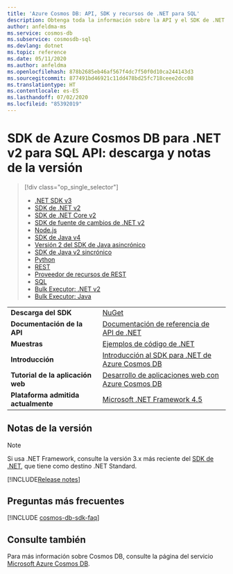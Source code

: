 ```yaml
---
title: 'Azure Cosmos DB: API, SDK y recursos de .NET para SQL'
description: Obtenga toda la información sobre la API y el SDK de .NET para SQL, incluidas la fechas de lanzamiento, fechas de retirada y cambios realizados entre las versiones del SDK para .NET de Azure Cosmos DB.
author: anfeldma-ms
ms.service: cosmos-db
ms.subservice: cosmosdb-sql
ms.devlang: dotnet
ms.topic: reference
ms.date: 05/11/2020
ms.author: anfeldma
ms.openlocfilehash: 878b2685eb46af567f4dc7f50f0d10ca244143d3
ms.sourcegitcommit: 877491bd46921c11dd478bd25fc718ceee2dcc08
ms.translationtype: HT
ms.contentlocale: es-ES
ms.lasthandoff: 07/02/2020
ms.locfileid: "85392019"
---
```

# <a name="azure-cosmos-db-net-sdk-v2-for-sql-api-download-and-release-notes"></a>SDK de Azure Cosmos DB para .NET v2 para SQL API: descarga y notas de la versión
> [!div class="op_single_selector"]
> * [.NET SDK v3](sql-api-sdk-dotnet-standard.md)
> * [SDK de .NET v2](sql-api-sdk-dotnet.md)
> * [SDK de .NET Core v2](sql-api-sdk-dotnet-core.md)
> * [SDK de fuente de cambios de .NET v2](sql-api-sdk-dotnet-changefeed.md)
> * [Node.js](sql-api-sdk-node.md)
> * [SDK de Java v4](sql-api-sdk-java-v4.md)
> * [Versión 2 del SDK de Java asincrónico](sql-api-sdk-async-java.md)
> * [SDK de Java v2 sincrónico](sql-api-sdk-java.md)
> * [Python](sql-api-sdk-python.md)
> * [REST](/rest/api/cosmos-db/)
> * [Proveedor de recursos de REST](/rest/api/cosmos-db-resource-provider/)
> * [SQL](sql-api-query-reference.md)
> * [Bulk Executor: .NET v2](sql-api-sdk-bulk-executor-dot-net.md)
> * [Bulk Executor: Java](sql-api-sdk-bulk-executor-java.md)

| |  |
|---|---|
|**Descarga del SDK**|[NuGet](https://www.nuget.org/packages/Microsoft.Azure.DocumentDB/)|
|**Documentación de la API**|[Documentación de referencia de API de .NET](/dotnet/api/overview/azure/cosmosdb?view=azure-dotnet)|
|**Muestras**|[Ejemplos de código de .NET](https://github.com/Azure/azure-cosmos-dotnet-v2/tree/master/samples)|
|**Introducción**|[Introducción al SDK para .NET de Azure Cosmos DB](sql-api-get-started.md)|
|**Tutorial de la aplicación web**|[Desarrollo de aplicaciones web con Azure Cosmos DB](sql-api-dotnet-application.md)|
|**Plataforma admitida actualmente**|[Microsoft .NET Framework 4.5](https://www.microsoft.com/download/details.aspx?id=30653)|

## <a name="release-notes"></a>Notas de la versión

> [!NOTE]
> Si usa .NET Framework, consulte la versión 3.x más reciente del [SDK de .NET](sql-api-sdk-dotnet-standard.md), que tiene como destino .NET Standard. 

[!INCLUDE[Release notes](~/samples-cosmosdb-dotnet-v2/changelog.md)]


## <a name="faq"></a>Preguntas más frecuentes
[!INCLUDE [cosmos-db-sdk-faq](../../includes/cosmos-db-sdk-faq.md)]

## <a name="see-also"></a>Consulte también
Para más información sobre Cosmos DB, consulte la página del servicio [Microsoft Azure Cosmos DB](https://azure.microsoft.com/services/cosmos-db/). 

